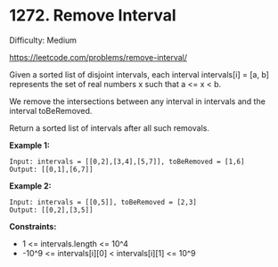 # 1272. Remove Interval

Difficulty: Medium

https://leetcode.com/problems/remove-interval/

Given a sorted list of disjoint intervals, each interval intervals[i] = [a, b] represents the set of real numbers x such that a <= x < b.

We remove the intersections between any interval in intervals and the interval toBeRemoved.

Return a sorted list of intervals after all such removals.

**Example 1:**
```
Input: intervals = [[0,2],[3,4],[5,7]], toBeRemoved = [1,6]
Output: [[0,1],[6,7]]
```

**Example 2:**
```
Input: intervals = [[0,5]], toBeRemoved = [2,3]
Output: [[0,2],[3,5]]
```

**Constraints:**

* 1 <= intervals.length <= 10^4
* -10^9 <= intervals[i][0] < intervals[i][1] <= 10^9
